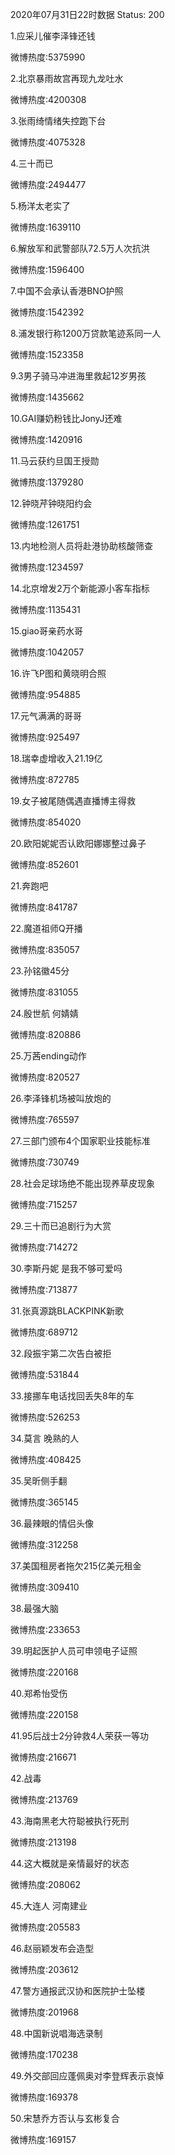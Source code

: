 2020年07月31日22时数据
Status: 200

1.应采儿催李泽锋还钱

微博热度:5375990

2.北京暴雨故宫再现九龙吐水

微博热度:4200308

3.张雨绮情绪失控跑下台

微博热度:4075328

4.三十而已

微博热度:2494477

5.杨洋太老实了

微博热度:1639110

6.解放军和武警部队72.5万人次抗洪

微博热度:1596400

7.中国不会承认香港BNO护照

微博热度:1542392

8.浦发银行称1200万贷款笔迹系同一人

微博热度:1523358

9.3男子骑马冲进海里救起12岁男孩

微博热度:1435662

10.GAI赚奶粉钱比JonyJ还难

微博热度:1420916

11.马云获约旦国王授勋

微博热度:1379280

12.钟晓芹钟晓阳约会

微博热度:1261751

13.内地检测人员将赴港协助核酸筛查

微博热度:1234597

14.北京增发2万个新能源小客车指标

微博热度:1135431

15.giao哥亲药水哥

微博热度:1042057

16.许飞P图和黄晓明合照

微博热度:954885

17.元气满满的哥哥

微博热度:925497

18.瑞幸虚增收入21.19亿

微博热度:872785

19.女子被尾随偶遇直播博主得救

微博热度:854020

20.欧阳妮妮否认欧阳娜娜整过鼻子

微博热度:852601

21.奔跑吧

微博热度:841787

22.魔道祖师Q开播

微博热度:835057

23.孙铭徽45分

微博热度:831055

24.殷世航 何婧婧

微博热度:820886

25.万茜ending动作

微博热度:820527

26.李泽锋机场被叫放炮的

微博热度:765597

27.三部门颁布4个国家职业技能标准

微博热度:730749

28.社会足球场绝不能出现养草皮现象

微博热度:715257

29.三十而已追剧行为大赏

微博热度:714272

30.李斯丹妮 是我不够可爱吗

微博热度:713877

31.张真源跳BLACKPINK新歌

微博热度:689712

32.段振宇第二次告白被拒

微博热度:531844

33.接挪车电话找回丢失8年的车

微博热度:526253

34.莫言 晚熟的人

微博热度:408425

35.吴昕侧手翻

微博热度:365145

36.最辣眼的情侣头像

微博热度:312258

37.美国租房者拖欠215亿美元租金

微博热度:309410

38.最强大脑

微博热度:233653

39.明起医护人员可申领电子证照

微博热度:220168

40.郑希怡受伤

微博热度:220158

41.95后战士2分钟救4人荣获一等功

微博热度:216671

42.战毒

微博热度:213769

43.海南黑老大符聪被执行死刑

微博热度:213198

44.这大概就是亲情最好的状态

微博热度:208062

45.大连人 河南建业

微博热度:205583

46.赵丽颖发布会造型

微博热度:203612

47.警方通报武汉协和医院护士坠楼

微博热度:201968

48.中国新说唱海选录制

微博热度:170238

49.外交部回应蓬佩奥对李登辉表示哀悼

微博热度:169378

50.宋慧乔方否认与玄彬复合

微博热度:169157

